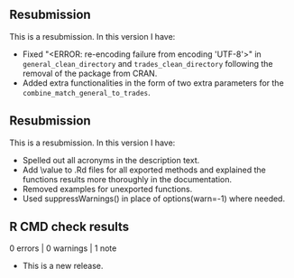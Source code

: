 ## Resubmission  
This is a resubmission. In this version I have:  

* Fixed "<ERROR: re-encoding failure from encoding 'UTF-8'>" in 
`general_clean_directory` and `trades_clean_directory` following the removal of
the package from CRAN.  
* Added extra functionalities in the form of two extra parameters for the 
`combine_match_general_to_trades`.  


## Resubmission  
This is a resubmission. In this version I have:  

* Spelled out all acronyms in the description text.  
* Add \value to .Rd files for all exported methods and explained the functions 
results more thoroughly in the documentation.  
* Removed examples for unexported functions.  
* Used suppressWarnings() in place of options(warn=-1) where needed. 


## R CMD check results  
0 errors | 0 warnings | 1 note

* This is a new release.
